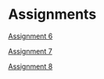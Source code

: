 # Assignments

[Assignment 6](Assignment6.html)

[Assignment 7](Assigment7.html)

[Assignment 8](Assignment8.html)
